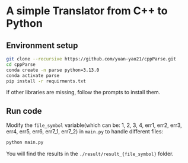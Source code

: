 # A simple Translator from C++ to Python

## Environment setup

```bash
git clone --recursive https://github.com/yuan-yao21/cppParse.git
cd cppParse
conda create -n parse python=3.13.0
conda activate parse
pip install -r requirments.txt
```

If other libraries are missing, follow the prompts to install them.

## Run code

Modify the `file_symbol` variable(which can be: 1, 2, 3, 4, err1, err2, err3, err4, err5, err6, err7_1, err7_2) in `main.py` to handle different files:

```bash
python main.py
```

You will find the results in the `./result/result_{file_symbol}` folder.
